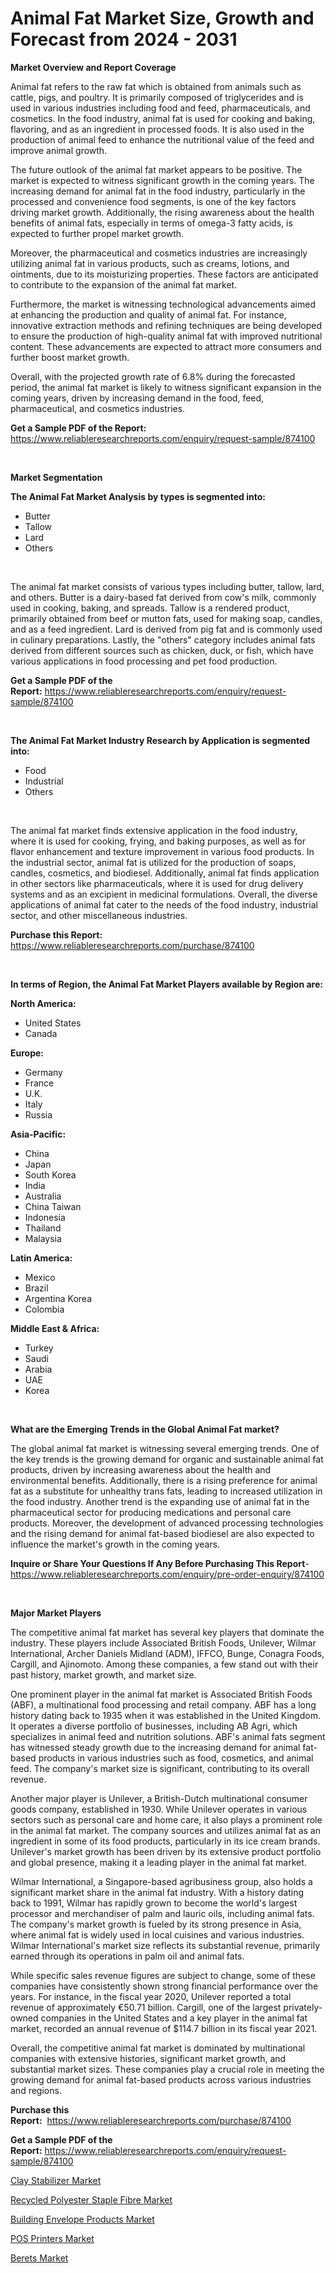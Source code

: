<p><h1>Animal Fat Market Size, Growth and Forecast from 2024 - 2031</h1></p><p><strong>Market Overview and Report Coverage</strong></p>
<p><p>Animal fat refers to the raw fat which is obtained from animals such as cattle, pigs, and poultry. It is primarily composed of triglycerides and is used in various industries including food and feed, pharmaceuticals, and cosmetics. In the food industry, animal fat is used for cooking and baking, flavoring, and as an ingredient in processed foods. It is also used in the production of animal feed to enhance the nutritional value of the feed and improve animal growth.</p><p>The future outlook of the animal fat market appears to be positive. The market is expected to witness significant growth in the coming years. The increasing demand for animal fat in the food industry, particularly in the processed and convenience food segments, is one of the key factors driving market growth. Additionally, the rising awareness about the health benefits of animal fats, especially in terms of omega-3 fatty acids, is expected to further propel market growth.</p><p>Moreover, the pharmaceutical and cosmetics industries are increasingly utilizing animal fat in various products, such as creams, lotions, and ointments, due to its moisturizing properties. These factors are anticipated to contribute to the expansion of the animal fat market.</p><p>Furthermore, the market is witnessing technological advancements aimed at enhancing the production and quality of animal fat. For instance, innovative extraction methods and refining techniques are being developed to ensure the production of high-quality animal fat with improved nutritional content. These advancements are expected to attract more consumers and further boost market growth.</p><p>Overall, with the projected growth rate of 6.8% during the forecasted period, the animal fat market is likely to witness significant expansion in the coming years, driven by increasing demand in the food, feed, pharmaceutical, and cosmetics industries.</p></p>
<p><strong>Get a Sample PDF of the Report:</strong> <a href="https://www.reliableresearchreports.com/enquiry/request-sample/874100">https://www.reliableresearchreports.com/enquiry/request-sample/874100</a></p>
<p>&nbsp;</p>
<p><strong>Market Segmentation</strong></p>
<p><strong>The Animal Fat Market Analysis by types is segmented into:</strong></p>
<p><ul><li>Butter</li><li>Tallow</li><li>Lard</li><li>Others</li></ul></p>
<p>&nbsp;</p>
<p><p>The animal fat market consists of various types including butter, tallow, lard, and others. Butter is a dairy-based fat derived from cow's milk, commonly used in cooking, baking, and spreads. Tallow is a rendered product, primarily obtained from beef or mutton fats, used for making soap, candles, and as a feed ingredient. Lard is derived from pig fat and is commonly used in culinary preparations. Lastly, the "others" category includes animal fats derived from different sources such as chicken, duck, or fish, which have various applications in food processing and pet food production.</p></p>
<p><strong>Get a Sample PDF of the Report:</strong>&nbsp;<a href="https://www.reliableresearchreports.com/enquiry/request-sample/874100">https://www.reliableresearchreports.com/enquiry/request-sample/874100</a></p>
<p>&nbsp;</p>
<p><strong>The Animal Fat Market Industry Research by Application is segmented into:</strong></p>
<p><ul><li>Food</li><li>Industrial</li><li>Others</li></ul></p>
<p>&nbsp;</p>
<p><p>The animal fat market finds extensive application in the food industry, where it is used for cooking, frying, and baking purposes, as well as for flavor enhancement and texture improvement in various food products. In the industrial sector, animal fat is utilized for the production of soaps, candles, cosmetics, and biodiesel. Additionally, animal fat finds application in other sectors like pharmaceuticals, where it is used for drug delivery systems and as an excipient in medicinal formulations. Overall, the diverse applications of animal fat cater to the needs of the food industry, industrial sector, and other miscellaneous industries.</p></p>
<p><strong>Purchase this Report:</strong>&nbsp; <a href="https://www.reliableresearchreports.com/purchase/874100">https://www.reliableresearchreports.com/purchase/874100</a></p>
<p>&nbsp;</p>
<p><strong>In terms of Region, the Animal Fat Market Players available by Region are:</strong></p>
<p>
    <p> <strong> North America: </strong>
        <ul>
            <li>United States</li>
            <li>Canada</li>
        </ul>
        </p> 
    <p> <strong> Europe: </strong>
        <ul>
            <li>Germany</li>
            <li>France</li>
            <li>U.K.</li>
            <li>Italy</li>
            <li>Russia</li>
        </ul>
        </p> 
    <p> <strong> Asia-Pacific: </strong>
        <ul>
            <li>China</li>
            <li>Japan</li>
            <li>South Korea</li>
            <li>India</li>
            <li>Australia</li>
            <li>China Taiwan</li>
            <li>Indonesia</li>
            <li>Thailand</li>
            <li>Malaysia</li>
        </ul>
        </p> 
    <p> <strong> Latin America: </strong>
        <ul>
            <li>Mexico</li>
            <li>Brazil</li>
            <li>Argentina Korea</li>
            <li>Colombia</li>
        </ul>
        </p> 
    <p> <strong> Middle East & Africa: </strong>
        <ul>
            <li>Turkey</li>
            <li>Saudi</li>
            <li>Arabia</li>
            <li>UAE</li>
            <li>Korea</li>
        </ul>
    </p>
    </p>
<p>&nbsp;</p>
<p><strong>What are the Emerging Trends in the Global Animal Fat market?</strong></p>
<p><p>The global animal fat market is witnessing several emerging trends. One of the key trends is the growing demand for organic and sustainable animal fat products, driven by increasing awareness about the health and environmental benefits. Additionally, there is a rising preference for animal fat as a substitute for unhealthy trans fats, leading to increased utilization in the food industry. Another trend is the expanding use of animal fat in the pharmaceutical sector for producing medications and personal care products. Moreover, the development of advanced processing technologies and the rising demand for animal fat-based biodiesel are also expected to influence the market's growth in the coming years.</p></p>
<p><strong>Inquire or Share Your Questions If Any Before Purchasing This Report</strong>- <a href="https://www.reliableresearchreports.com/enquiry/pre-order-enquiry/874100">https://www.reliableresearchreports.com/enquiry/pre-order-enquiry/874100</a></p>
<p>&nbsp;</p>
<p><strong>Major Market Players</strong></p>
<p><p>The competitive animal fat market has several key players that dominate the industry. These players include Associated British Foods, Unilever, Wilmar International, Archer Daniels Midland (ADM), IFFCO, Bunge, Conagra Foods, Cargill, and Ajinomoto. Among these companies, a few stand out with their past history, market growth, and market size.</p><p>One prominent player in the animal fat market is Associated British Foods (ABF), a multinational food processing and retail company. ABF has a long history dating back to 1935 when it was established in the United Kingdom. It operates a diverse portfolio of businesses, including AB Agri, which specializes in animal feed and nutrition solutions. ABF's animal fats segment has witnessed steady growth due to the increasing demand for animal fat-based products in various industries such as food, cosmetics, and animal feed. The company's market size is significant, contributing to its overall revenue.</p><p>Another major player is Unilever, a British-Dutch multinational consumer goods company, established in 1930. While Unilever operates in various sectors such as personal care and home care, it also plays a prominent role in the animal fat market. The company sources and utilizes animal fat as an ingredient in some of its food products, particularly in its ice cream brands. Unilever's market growth has been driven by its extensive product portfolio and global presence, making it a leading player in the animal fat market.</p><p>Wilmar International, a Singapore-based agribusiness group, also holds a significant market share in the animal fat industry. With a history dating back to 1991, Wilmar has rapidly grown to become the world's largest processor and merchandiser of palm and lauric oils, including animal fats. The company's market growth is fueled by its strong presence in Asia, where animal fat is widely used in local cuisines and various industries. Wilmar International's market size reflects its substantial revenue, primarily earned through its operations in palm oil and animal fats.</p><p>While specific sales revenue figures are subject to change, some of these companies have consistently shown strong financial performance over the years. For instance, in the fiscal year 2020, Unilever reported a total revenue of approximately €50.71 billion. Cargill, one of the largest privately-owned companies in the United States and a key player in the animal fat market, recorded an annual revenue of $114.7 billion in its fiscal year 2021.</p><p>Overall, the competitive animal fat market is dominated by multinational companies with extensive histories, significant market growth, and substantial market sizes. These companies play a crucial role in meeting the growing demand for animal fat-based products across various industries and regions.</p></p>
<p><strong>Purchase this Report:</strong>&nbsp;&nbsp;<a href="https://www.reliableresearchreports.com/purchase/874100">https://www.reliableresearchreports.com/purchase/874100</a></p>
<p></p>
<p><strong>Get a Sample PDF of the Report:</strong>&nbsp;<a href="https://www.reliableresearchreports.com/enquiry/request-sample/874100">https://www.reliableresearchreports.com/enquiry/request-sample/874100</a></p>
<p><p><a href="https://www.linkedin.com/pulse/clay-stabilizer-market-insights-players-forecast-till-2030-lb4ee/">Clay Stabilizer Market</a></p><p><a href="https://www.linkedin.com/pulse/recycled-polyester-staple-fibre-market-insights-players-hh2qe/">Recycled Polyester Staple Fibre Market</a></p><p><a href="https://www.linkedin.com/pulse/building-envelope-products-market-size-growth-forecast-from-zkcae/">Building Envelope Products Market</a></p><p><a href="https://github.com/mharielmesa/Market-Research-Report-List-1/blob/main/pos-printers-market.md">POS Printers Market</a></p><p><a href="https://github.com/changoleonlaverguenzanoexiste/Market-Research-Report-List-1/blob/main/berets-market.md">Berets Market</a></p></p>